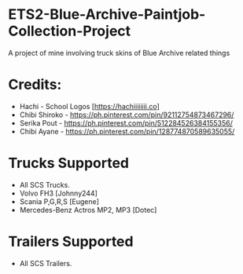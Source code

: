 # ETS2-Blue-Archive-Paintjob-Collection-Project

A project of mine involving truck skins of Blue Archive related things

# Credits:
- Hachi - School Logos [https://hachiiiiiiii.co]
- Chibi Shiroko - https://ph.pinterest.com/pin/92112754873467296/
- Serika Pout - https://ph.pinterest.com/pin/512284526384155356/
- Chibi Ayane - https://ph.pinterest.com/pin/128774870589635055/

# Trucks Supported

- All SCS Trucks.
- Volvo FH3 [Johnny244]
- Scania P,G,R,S [Eugene]
- Mercedes-Benz Actros MP2, MP3 [Dotec]

# Trailers Supported
- All SCS Trailers.
